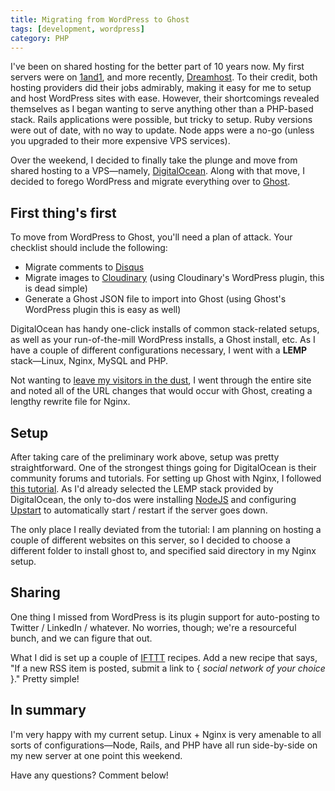 ```yaml
---
title: Migrating from WordPress to Ghost
tags: [development, wordpress]
category: PHP
---
```

I've been on shared hosting for the better part of 10 years now. My first servers were on [1and1](http://www.1and1.com/), and more recently, [Dreamhost](http://www.dreamhost.com/). To their credit, both hosting providers did their jobs admirably, making it easy for me to setup and host WordPress sites with ease. However, their shortcomings revealed themselves as I began wanting to serve anything other than a PHP-based stack. Rails applications were possible, but tricky to setup. Ruby versions were out of date, with no way to update. Node apps were a no-go (unless you upgraded to their more expensive VPS services).

Over the weekend, I decided to finally take the plunge and move from shared hosting to a VPS—namely, [DigitalOcean](https://www.digitalocean.com/). Along with that move, I decided to forego WordPress and migrate everything over to [Ghost](http://ghost.org).

## First thing's first

To move from WordPress to Ghost, you'll need a plan of attack. Your checklist should include the following:

* Migrate comments to [Disqus](https://disqus.com/)
* Migrate images to [Cloudinary](http://cloudinary.com/) (using Cloudinary's WordPress plugin, this is dead simple)
* Generate a Ghost JSON file to import into Ghost (using Ghost's WordPress plugin this is easy as well)

DigitalOcean has handy one-click installs of common stack-related setups, as well as your run-of-the-mill WordPress installs, a Ghost install, etc. As I have a couple of different configurations necessary, I went with a **LEMP** stack—Linux, Nginx, MySQL and PHP.

Not wanting to [leave my visitors in the dust](http://dstrunk.com/2014/08/12/site-updates-301-redirects/), I went through the entire site and noted all of the URL changes that would occur with Ghost, creating a lengthy rewrite file for Nginx.

## Setup

After taking care of the preliminary work above, setup was pretty straightforward. One of the strongest things going for DigitalOcean is their community forums and tutorials. For setting up Ghost with Nginx, I followed [this tutorial](https://www.digitalocean.com/community/tutorials/how-to-host-ghost-with-nginx-on-digitalocean). As I'd already selected the LEMP stack provided by DigitalOcean, the only to-dos were installing [NodeJS](http://nodejs.org/) and configuring [Upstart](http://upstart.ubuntu.com/) to automatically start / restart if the server goes down.

The only place I really deviated from the tutorial: I am planning on hosting a couple of different websites on this server, so I decided to choose a different folder to install ghost to, and specified said directory in my Nginx setup.

## Sharing

One thing I missed from WordPress is its plugin support for auto-posting to Twitter / LinkedIn / whatever. No worries, though; we're a resourceful bunch, and we can figure that out.

What I did is set up a couple of [IFTTT](https://ifttt.com) recipes. Add a new recipe that says, "If a new RSS item is posted, submit a link to { *social network of your choice* }." Pretty simple!

## In summary

I'm very happy with my current setup. Linux + Nginx is very amenable to all sorts of configurations—Node, Rails, and PHP have all run side-by-side on my new server at one point this weekend.

Have any questions? Comment below!
